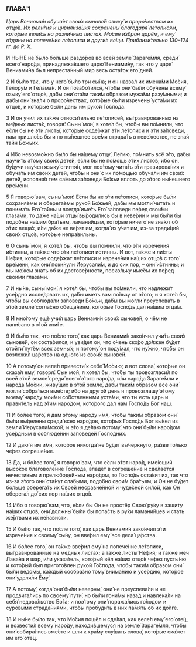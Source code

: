 ### ГЛАВА́ 1

_Царь Вениами́н обуча́ет свои́х сынове́й языку́ и проро́чествам их отцо́в. Их рели́гия и цивилиза́ция сохранены́ благодаря́ ле́тописям, кото́рые вели́сь на разли́чных листа́х. Мо́сия и́збран царём, и ему́ о́тданы на попече́ние ле́тописи и други́е ве́щи. Приблизи́тельно 130–124 гг. до Р. Х._

И НЫ́НЕ не́ было бо́льше раздо́ров во всей земле́ Зараге́мля, среди́ всего́ наро́да, принадлежа́вшего царю́ Вениами́ну, так что у царя́ Вениами́на был непреста́нный мир весь оста́ток его́ дней.

2 И бы́ло так, что у него́ бы́ло три сы́на; и он назва́л их имена́ми Мо́сия, Гелору́м и Гелама́н. И он позабо́тился, что́бы они́ бы́ли обу́чены всему́ языку́ его́ отцо́в, да́бы они́ ста́ли таки́м о́бразом мужа́ми разу́мными; и да́бы они́ зна́ли о проро́чествах, кото́рые бы́ли изречены́ уста́ми их отцо́в, и кото́рые бы́ли даны́ им руко́й Го́спода.

3 И он учи́л их та́кже относи́тельно ле́тописей, вы́гравированных на ме́дных листа́х, говоря́: Сыны́ мои́, я хоте́л бы, что́бы вы по́мнили, что е́сли бы не э́ти листы́, кото́рые соде́ржат э́ти ле́тописи и э́ти за́поведи, нам пришло́сь бы и по ны́нешнее вре́мя страда́ть в неве́жестве, не зна́я тайн Бо́жьих.

4 И́бо невозмо́жно бы́ло бы на́шему отцу́, Ле́гию, по́мнить всё э́то, да́бы научи́ть э́тому свои́х дете́й, е́сли бы не по́мощь э́тих листо́в; и́бо он, бу́дучи нау́чен языку́ египтя́н, мог поэ́тому чита́ть э́ти гравирова́ния и обуча́ть им свои́х дете́й, что́бы и они́ с их по́мощью обуча́ли им свои́х дете́й, исполня́я тем са́мым за́поведи Бо́жьи вплоть до э́того ны́нешнего вре́мени.

5 Я говорю́ вам, сыны́ мои́: Е́сли бы не э́ти ле́тописи, кото́рые бы́ли сохраня́емы и оберега́емы руко́й Бо́жьей, да́бы мы могли́ чита́ть и понима́ть Его́ та́йны и всегда́ име́ть Его́ за́поведи пе́ред свои́ми глаза́ми, то да́же на́ши отцы́ вы́родились бы в неве́рии и мы бы́ли бы подо́бны на́шим бра́тьям, ламани́йцам, кото́рые ничего́ не зна́ют об э́тих веща́х, и́ли да́же не ве́рят им, когда́ их у́чат им, из-за тради́ций свои́х отцо́в, кото́рые непра́вильны.

6 О сыны́ мои́, я хоте́л бы, что́бы вы по́мнили, что э́ти изрече́ния и́стинны, а та́кже что э́ти ле́тописи и́стинны. И вот, та́кже и ли́сты Не́фия, кото́рые соде́ржат ле́тописи и изрече́ния на́ших отцо́в с того́ вре́мени, как они́ поки́нули Иерусали́м, и до сих пор, – они́ и́стинны; и мы мо́жем знать об их достове́рности, поско́льку име́ем их пе́ред свои́ми глаза́ми.

7 И ны́не, сыны́ мои́, я хоте́л бы, что́бы вы по́мнили, что надлежи́т усе́рдно иссле́довать их, да́бы иметь вам по́льзу от э́того; и я хоте́л бы, что́бы вы соблюда́ли за́поведи Бо́жьи, да́бы вы могли́ преуспева́ть в э́той земле́ согла́сно обеща́ниям, кото́рые Госпо́дь дал на́шим отца́м.

8 И мно́гому ещё учи́л царь Вениами́н свои́х сынове́й, о чём не напи́сано в э́той кни́ге.

9 И бы́ло так, что по́сле того́, как царь Вениами́н зако́нчил учи́ть свои́х сынове́й, он соста́рился, и уви́дел он, что о́чень ско́ро до́лжен бу́дет отойти́ путём всех земны́х; и потому́ он поду́мал, что ну́жно, что́бы он возложи́л ца́рство на одного́ из свои́х сынове́й.

10 А потому́ он веле́л привести́ к себе́ Мо́сию; и вот слова́, кото́рые он сказа́л ему́, говоря́: Сын мой, я хоте́л бы, что́бы ты провозгласи́л по всей э́той земле́ среди́ всего́ э́того наро́да, и́ли наро́да Зараге́мли и наро́да Мо́сии, живу́щих в э́той земле́, да́бы таки́м о́бразом все они́ могли́ собра́ться вме́сте; и́бо на друго́й день я провозглашу́ э́тому моему́ наро́ду мои́ми со́бственными уста́ми, что ты есть царь и прави́тель над э́тим наро́дом, кото́рого дал нам Госпо́дь Бог наш.

11 И бо́лее того́, я дам э́тому наро́ду и́мя, что́бы таки́м о́бразом они́ бы́ли вы́делены среди́ всех наро́дов, кото́рых Госпо́дь Бог вы́вел из земли́ Иерусали́мской; и э́то я де́лаю потому́, что они́ бы́ли наро́дом усе́рдным в соблюде́нии за́поведей Госпо́дних.

12 И даю́ я им и́мя, кото́рое никогда́ не бу́дет вы́черкнуто, ра́зве то́лько че́рез согреше́ние.

13 Да, и бо́лее того́, я говорю́ вам, что е́сли э́тот наро́д, име́ющий высо́кое благоволе́ние Го́спода, впадёт в согреше́ние и сде́лается нечести́вым и прелюбоде́йным наро́дом, то Госпо́дь оста́вит их, так что из-за э́того они́ ста́нут сла́быми, подо́бно свои́м бра́тьям; и Он не бу́дет бо́льше оберега́ть их Свое́й несравне́нной и чуде́сной си́лой, как Он оберега́л до́ сих пор на́ших отцо́в.

14 И́бо я говорю́ вам, что, е́сли бы Он не простёр Свою́ ру́ку в защи́ту на́ших отцо́в, они́ должны́ бы́ли бы попа́сть в ру́ки ламани́йцев и стать же́ртвами их не́нависти.

15 И бы́ло так, что по́сле того́, как царь Вениами́н зако́нчил э́ти изрече́ния к своему́ сы́ну, он вве́рил ему́ все дела́ ца́рства.

16 И бо́лее того́, он та́кже вве́рил ему́ на попече́ние ле́тописи, вы́гравированные на ме́дных листа́х; а та́кже листы́ Не́фия; и та́кже меч Лава́на и шар, и́ли указа́тель, кото́рый вёл на́ших отцо́в че́рез пусты́ню и кото́рый был пригото́влен руко́й Го́спода, что́бы таки́м о́бразом они́ бы́ли ведо́мы, ка́ждый сообра́зно тому́ внима́нию и усе́рдию, кото́рое они́ уделя́ли Ему́.

17 А потому́, когда́ они́ бы́ли неверны́, они́ не преуспева́ли и не продвига́лись по своему́ пути́, но бы́ли гони́мы наза́д и навлека́ли на себя́ недово́льство Бо́га; и поэ́тому они́ поража́лись го́лодом и суро́выми страда́ниями, что́бы пробуди́ть в них па́мять об их до́лге.

18 И ны́не бы́ло так, что Мо́сия пошёл и сде́лал, как веле́л ему́ его́ оте́ц, и возвести́л всему́ наро́ду, находи́вшемуся на земле́ Зараге́мля, что́бы они́ собира́лись вме́сте и шли к хра́му слу́шать слова́, кото́рые ска́жет им его́ оте́ц.
